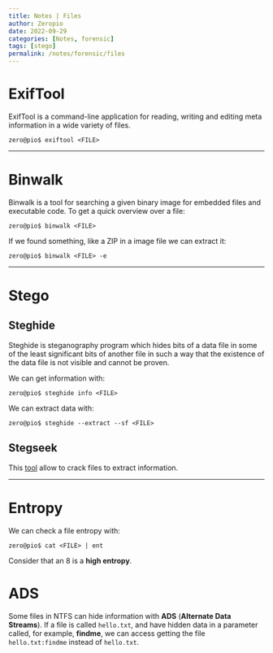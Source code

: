 ```yaml
---
title: Notes | Files
author: Zeropio
date: 2022-09-29
categories: [Notes, forensic]
tags: [stego]
permalink: /notes/forensic/files
---
```


# ExifTool

ExifTool is a command-line application for reading, writing and editing meta information in a wide variety of files.

```console
zero@pio$ exiftool <FILE>
```

---

# Binwalk

Binwalk is a tool for searching a given binary image for embedded files and executable code. To get a quick overview over a file:
```console
zero@pio$ binwalk <FILE>
```

If we found something, like a ZIP in a image file we can extract it:
```console
zero@pio$ binwalk <FILE> -e
```

---

# Stego

## Steghide

Steghide is steganography program which hides bits of a data file in some of the least significant bits of another file in such a way that the existence of the data file is not visible and cannot be proven.

We can get information with:
```console
zero@pio$ steghide info <FILE>
```

We can extract data with:
```console
zero@pio$ steghide --extract --sf <FILE>
```

## Stegseek

This [tool](https://github.com/RickdeJager/stegseek) allow to crack files to extract information.

---

# Entropy

We can check a file entropy with:
```console
zero@pio$ cat <FILE> | ent
```

Consider that an 8 is a **high entropy**.

# ADS

Some files in NTFS can hide information with **ADS** (**Alternate Data Streams**). If a file is called `hello.txt`, and have hidden data in a parameter called, for example, **findme**, we can access getting the file `hello.txt:findme` instead of `hello.txt`.

